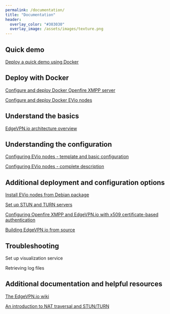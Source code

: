 ```yaml
---
permalink: /documentation/
title: "Documentation"
header:
  overlay_color: "#303030"
  overlay_image: /assets/images/texture.png
---
```


## Quick demo

[Deploy a quick demo using Docker](/edgevpninabox)

## Deploy with Docker

[Configure and deploy Docker Openfire XMPP server](/openfiredocker)

[Configure and deploy Docker EVio nodes](/dockeredgevpn)

## Understand the basics 

[EdgeVPN.io architecture overview](/architecture)

## Understanding the configuration

[Configuring EVio nodes - template and basic configuration](/configbasics) 

[Configuring EVio nodes - complete description](/configfile)

## Additional deployment and configuration options 

[Install EVio nodes from Debian package](/install)

[Set up STUN and TURN servers](/stunturn)

[Configuring Openfire XMPP and EdgeVPN.io with x509 certificate-based authentication](/openfireconfig)

[Building EdgeVPN.io from source](/build)

## Troubleshooting

Set up visualization service

Retrieving log files

## Additional documentation and helpful resources

[The EdgeVPN.io wiki](https://github.com/EdgeVPN/edgevpn.github.io/wiki)

[An introduction to NAT traversal and STUN/TURN](https://temasys.io/webrtc-ice-sorcery/)


